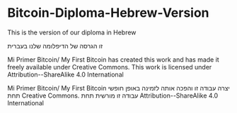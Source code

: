 # Bitcoin-Diploma-Hebrew-Version
This is the version of our diploma in Hebrew

זו הגרסה של הדיפלומה שלנו בעברית

Mi Primer Bitcoin/ My First Bitcoin has created this work and has made it freely available under Creative Commons. This work is licensed under Attribution--ShareAlike 4.0 International

Mi Primer Bitcoin/ My First Bitcoin יצרה עבודה זו והפכה אותה לזמינה באופן חופשי תחת Creative Commons. עבודה זו מורשית תחת Attribution--ShareAlike 4.0 International
